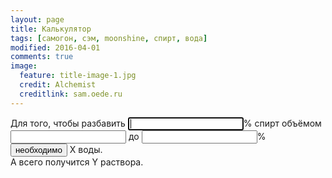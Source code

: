 ```yaml
---
layout: page
title: Калькулятор
tags: [самогон, сэм, moonshine, спирт, вода]
modified: 2016-04-01
comments: true
image:
  feature: title-image-1.jpg
  credit: Alchemist
  creditlink: sam.oede.ru
---
```


<form id="calc-form" action="" data-success="Message successfully sent!">

  Для того, чтобы разбавить <span style="white-space:nowrap;"><input id="srcPrc" class="calc" type="text" name="srcPrc" required autofocus />% спирт</span> объёмом <input id="srcVol"  class="calc" type="text" name="srcVol" required /> до <span style="white-space:nowrap;"><input id="dstPrc" class="calc" type="text" name="dstPrc" required />%</span><br />
<button type="submit">необходимо</button> <span id="watVol">X</span> воды.<br /> А всего получится <span id="dstVol">Y</span> раствора.<br />

  </form>
